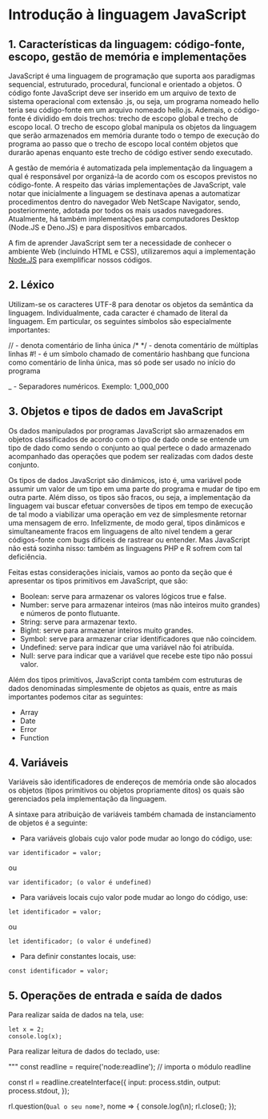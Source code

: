 
# Introdução à linguagem JavaScript

## 1. Características da linguagem: código-fonte, escopo, gestão de memória e implementações
JavaScript é uma linguagem de programação que suporta aos paradigmas sequencial, estruturado, procedural, funcional e orientado a objetos.  O código fonte JavaScript deve
ser inserido em um arquivo de texto de sistema operacional com extensão .js, ou seja, um programa nomeado hello teria seu código-fonte em um arquivo nomeado hello.js.
Ademais, o código-fonte é dividido em dois trechos: trecho de escopo global e trecho de escopo local. O trecho de escopo global manipula os objetos da linguagem que
serão armazenados em memória durante todo o tempo de execução do programa ao passo que o trecho de escopo local contém objetos que durarão apenas enquanto este trecho de
código estiver sendo executado.

A gestão de memória é automatizada pela implementação da linguagem a qual é responsável por organizá-la de acordo com os escopos previstos no código-fonte. 
A respeito das várias implementações de JavaScript, vale notar que inicialmente a linguagem se destinava apenas a automatizar procedimentos dentro do navegador Web NetScape
Navigator, sendo, posteriormente, adotada por todos os mais usados navegadores.  Atualmente, há também implementações para computadores Desktop (Node.JS e Deno.JS) e 
para dispositivos embarcados.

A fim de aprender JavaScript sem ter a necessidade de conhecer o ambiente Web (incluindo HTML e CSS), utilizaremos aqui a implementação [Node.JS](https://nodejs.org/en)
para exemplificar nossos códigos.  

## 2. Léxico
Utilizam-se os caracteres UTF-8 para denotar os objetos da semântica da linguagem.  Individualmente, cada caracter é chamado de literal da linguagem. Em particular,
os seguintes símbolos são especialmente importantes:

// - denota comentário de linha única
/* */ - denota comentário de múltiplas linhas
#! - é um símbolo chamado de comentário hashbang que funciona como comentário de linha única, mas só pode ser usado no início do programa

_ - Separadores numéricos.  Exemplo: 1_000_000 

## 3. Objetos e tipos de dados em JavaScript
Os dados manipulados por programas JavaScript são armazenados em objetos classificados de acordo com o tipo de dado onde se entende um tipo de dado como sendo o conjunto
ao qual pertece o dado armazenado acompanhado das operações que podem ser realizadas com dados deste conjunto.

Os tipos de dados JavaScript são dinâmicos, isto é, uma variável pode assumir um valor de um tipo em uma parte do programa e mudar de tipo em outra parte.  Além disso, os
tipos são fracos, ou seja, a implementação da linguagem vai buscar efetuar conversões de tipos em tempo de execução de tal modo a viabilizar uma operação em vez de
simplesmente retornar uma mensagem de erro.  Infelizmente, de modo geral, tipos dinâmicos e simultaneamente fracos em linguagens de alto nível tendem a gerar códigos-fonte
com bugs difíceis de rastrear ou entender.  Mas JavaScript não está sozinha nisso: também as linguagens PHP e R sofrem com tal deficiência.

Feitas estas considerações iniciais, vamos ao ponto da seção que é apresentar os tipos primitivos em JavaScript, que são:

- Boolean: serve para armazenar os valores lógicos true e false.
- Number: serve para armazenar  inteiros (mas não inteiros muito grandes) e números de ponto flutuante.
- String: serve para armazenar texto.
- BigInt: serve para armazenar  inteiros muito grandes.
- Symbol: serve para armazenar criar identificadores que não coincidem.
- Undefined: serve para indicar que uma variável não foi atribuída.
- Null: serve para indicar que a variável que recebe este tipo não possui valor.

Além dos tipos primitivos, JavaScript conta também com estruturas de dados denominadas simplesmente de objetos as quais, entre as mais importantes podemos citar as seguintes:
- Array
- Date
- Error
- Function

## 4. Variáveis
Variáveis são identificadores de endereços de memória onde são alocados os objetos (tipos primitivos ou objetos propriamente ditos) os quais são gerenciados pela implementação da linguagem.

A sintaxe para atribuição de variáveis também chamada de instanciamento de objetos é a seguinte:

- Para variáveis globais cujo valor pode mudar ao longo do código, use:

```
var identificador = valor;
```

ou 
```
var identificador; (o valor é undefined)
```


- Para variáveis locais cujo valor pode mudar ao longo do código, use:

```
let identificador = valor;
```

ou 
```
let identificador; (o valor é undefined)
```

- Para definir constantes locais, use:

```
const identificador = valor;
```
 
## 5. Operações de entrada e saída de dados
Para realizar saída de dados na tela, use:

```
let x = 2;
console.log(x);
```

Para realizar leitura de dados do teclado, use:

"""
const readline = require('node:readline'); // importa o módulo readline

const rl = readline.createInterface({
  input: process.stdin,
  output: process.stdout,
});

rl.question(`Qual o seu nome?`, nome => {
  console.log(\n);
  rl.close();
});

```
